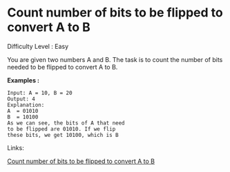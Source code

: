 # Count number of bits to be flipped to convert A to B

Difficulty Level : Easy

You are given two numbers A and B. The task is to count the number of bits needed to be flipped to convert A to B.

**Examples :**

```
Input: A = 10, B = 20
Output: 4
Explanation:
A  = 01010
B  = 10100
As we can see, the bits of A that need 
to be flipped are 01010. If we flip 
these bits, we get 10100, which is B
```

Links:

[Count number of bits to be flipped to convert A to B](https://www.geeksforgeeks.org/problems/bit-difference-1587115620/1)
